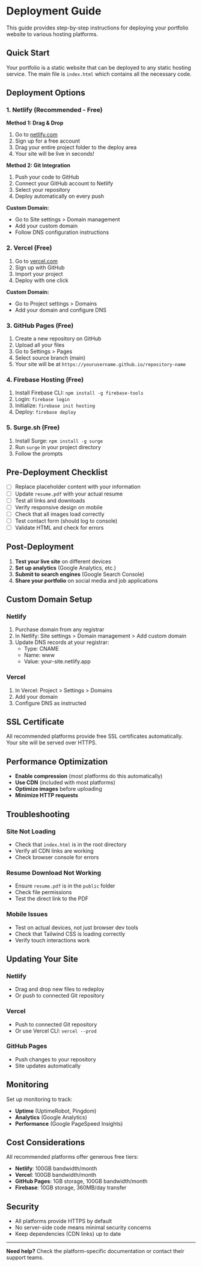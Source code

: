 # Deployment Guide

This guide provides step-by-step instructions for deploying your portfolio website to various hosting platforms.

## Quick Start

Your portfolio is a static website that can be deployed to any static hosting service. The main file is `index.html` which contains all the necessary code.

## Deployment Options

### 1. Netlify (Recommended - Free)

**Method 1: Drag & Drop**
1. Go to [netlify.com](https://netlify.com)
2. Sign up for a free account
3. Drag your entire project folder to the deploy area
4. Your site will be live in seconds!

**Method 2: Git Integration**
1. Push your code to GitHub
2. Connect your GitHub account to Netlify
3. Select your repository
4. Deploy automatically on every push

**Custom Domain:**
- Go to Site settings > Domain management
- Add your custom domain
- Follow DNS configuration instructions

### 2. Vercel (Free)

1. Go to [vercel.com](https://vercel.com)
2. Sign up with GitHub
3. Import your project
4. Deploy with one click

**Custom Domain:**
- Go to Project settings > Domains
- Add your domain and configure DNS

### 3. GitHub Pages (Free)

1. Create a new repository on GitHub
2. Upload all your files
3. Go to Settings > Pages
4. Select source branch (main)
5. Your site will be at `https://yourusername.github.io/repository-name`

### 4. Firebase Hosting (Free)

1. Install Firebase CLI: `npm install -g firebase-tools`
2. Login: `firebase login`
3. Initialize: `firebase init hosting`
4. Deploy: `firebase deploy`

### 5. Surge.sh (Free)

1. Install Surge: `npm install -g surge`
2. Run `surge` in your project directory
3. Follow the prompts

## Pre-Deployment Checklist

- [ ] Replace placeholder content with your information
- [ ] Update `resume.pdf` with your actual resume
- [ ] Test all links and downloads
- [ ] Verify responsive design on mobile
- [ ] Check that all images load correctly
- [ ] Test contact form (should log to console)
- [ ] Validate HTML and check for errors

## Post-Deployment

1. **Test your live site** on different devices
2. **Set up analytics** (Google Analytics, etc.)
3. **Submit to search engines** (Google Search Console)
4. **Share your portfolio** on social media and job applications

## Custom Domain Setup

### Netlify
1. Purchase domain from any registrar
2. In Netlify: Site settings > Domain management > Add custom domain
3. Update DNS records at your registrar:
   - Type: CNAME
   - Name: www
   - Value: your-site.netlify.app

### Vercel
1. In Vercel: Project > Settings > Domains
2. Add your domain
3. Configure DNS as instructed

## SSL Certificate

All recommended platforms provide free SSL certificates automatically. Your site will be served over HTTPS.

## Performance Optimization

- **Enable compression** (most platforms do this automatically)
- **Use CDN** (included with most platforms)
- **Optimize images** before uploading
- **Minimize HTTP requests**

## Troubleshooting

### Site Not Loading
- Check that `index.html` is in the root directory
- Verify all CDN links are working
- Check browser console for errors

### Resume Download Not Working
- Ensure `resume.pdf` is in the `public` folder
- Check file permissions
- Test the direct link to the PDF

### Mobile Issues
- Test on actual devices, not just browser dev tools
- Check that Tailwind CSS is loading correctly
- Verify touch interactions work

## Updating Your Site

### Netlify
- Drag and drop new files to redeploy
- Or push to connected Git repository

### Vercel
- Push to connected Git repository
- Or use Vercel CLI: `vercel --prod`

### GitHub Pages
- Push changes to your repository
- Site updates automatically

## Monitoring

Set up monitoring to track:
- **Uptime** (UptimeRobot, Pingdom)
- **Analytics** (Google Analytics)
- **Performance** (Google PageSpeed Insights)

## Cost Considerations

All recommended platforms offer generous free tiers:
- **Netlify**: 100GB bandwidth/month
- **Vercel**: 100GB bandwidth/month  
- **GitHub Pages**: 1GB storage, 100GB bandwidth/month
- **Firebase**: 10GB storage, 360MB/day transfer

## Security

- All platforms provide HTTPS by default
- No server-side code means minimal security concerns
- Keep dependencies (CDN links) up to date

---

**Need help?** Check the platform-specific documentation or contact their support teams.
